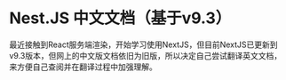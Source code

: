 # Nest.JS 中文文档（基于v9.3）

最近接触到React服务端渲染，开始学习使用NextJS，但目前NextJS已更新到v9.3版本，但网上的中文版文档依旧为旧版，所以决定自己尝试翻译英文文档，来方便自己查阅并在翻译过程中加强理解。